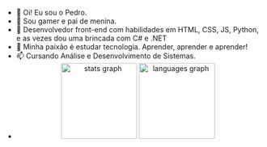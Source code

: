 - 👋 Oi! Eu sou o Pedro.
- 👀 Sou gamer e pai de menina.
- 🌱 Desenvolvedor front-end com habilidades em HTML, CSS, JS, Python, e as vezes dou uma brincada com C# e .NET
- 💞️ Minha paixão é estudar tecnologia. Aprender, aprender e aprender!
- 📫 Cursando Análise e Desenvolvimento de Sistemas.
- <div align="center">
  <img src="https://github-readme-stats.vercel.app/api?username=phsoaresb&hide_title=false&hide_rank=false&show_icons=true&include_all_commits=false&count_private=true&disable_animations=false&theme=merko&locale=en&hide_border=false&order=1" height="150" alt="stats graph" />
  <img src="https://github-readme-stats.vercel.app/api/top-langs?username=phsoaresb&locale=en&hide_title=false&layout=compact&card_width=320&langs_count=5&theme=merko&hide_border=false&order=2" height="150" alt="languages graph" />
</div>
